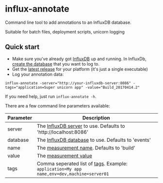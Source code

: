 # influx-annotate
Command line tool to add annotations to an InfluxDB database.  

Suitable for batch files, deployment scripts, unicorn logging

## Quick start 

* Make sure you've already got [InfluxDB](https://docs.influxdata.com/influxdb/v1.2/introduction/installation/) up and running.  In InfluxDb, [create the database](https://docs.influxdata.com/influxdb/v1.2/guides/writing_data/#creating-a-database-using-the-http-api) that you want to log to.
* Get the [latest release](https://github.com/danesparza/influx-annotate/releases/latest) for your platform (it's just a single executable) 
* Log your annotation data:
```
influx-annotate -server="http://your-influxdb-server:8086" -tags="application=Super unicorn app" -value="Build_20170414.2"
```

If you need help, just run `influx-annotate -h`.

There are a few command line parameters available:

Parameter       | Description
----------      | -----------
server          | The [InfluxDB server](https://docs.influxdata.com/influxdb/v1.2/concepts/glossary/#server) to use.  Defaults to 'http://localhost:8086'
database        | The [InfluxDB database](https://docs.influxdata.com/influxdb/v1.2/concepts/glossary/#database) to use. Defaults to 'events'
name            | The [measurement name](https://docs.influxdata.com/influxdb/v1.2/concepts/glossary/#measurement).  Defaults to 'build'
value           | The [measurement value](https://docs.influxdata.com/influxdb/v1.2/concepts/glossary/#field-value)
tags            | Comma seperated list of [tags](https://docs.influxdata.com/influxdb/v1.2/concepts/glossary/#tag-set).  Example: `application=My app name,env=dev,machine=server01`

